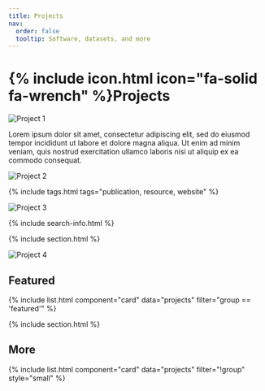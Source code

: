 ```yaml
---
title: Projects
nav:
  order: false
  tooltip: Software, datasets, and more
---
```


# {% include icon.html icon="fa-solid fa-wrench" %}Projects

<img src="../images/project1.png" alt="Project 1" class="center-image" />

Lorem ipsum dolor sit amet, consectetur adipiscing elit, sed do eiusmod tempor incididunt ut labore et dolore magna aliqua.
Ut enim ad minim veniam, quis nostrud exercitation ullamco laboris nisi ut aliquip ex ea commodo consequat.

<img src="../images/project2.png" alt="Project 2" class="center-image" />

{% include tags.html tags="publication, resource, website" %}

<img src="../images/project3.png" alt="Project 3" class="center-image" />

{% include search-info.html %}

{% include section.html %}

<img src="../images/project4.png" alt="Project 4" class="center-image" />

## Featured

{% include list.html component="card" data="projects" filter="group == 'featured'" %}

{% include section.html %}

## More

{% include list.html component="card" data="projects" filter="!group" style="small" %}
